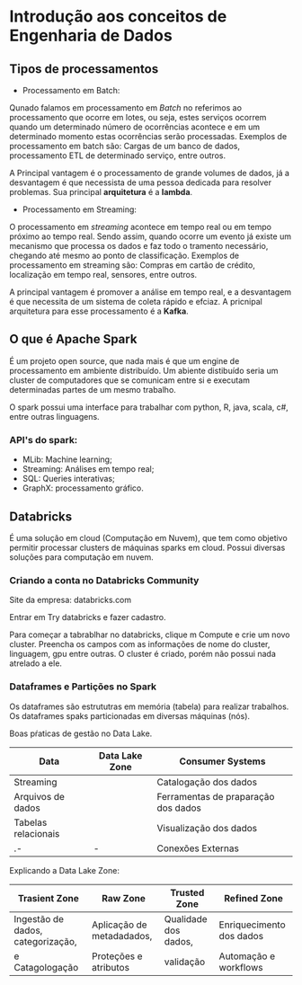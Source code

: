 # Introdução aos conceitos de Engenharia de Dados



## Tipos de processamentos


- Processamento em Batch:
  
Qunado falamos em processamento em *Batch* no referimos ao processamento que ocorre em lotes, ou seja, estes serviços ocorrem quando um determinado número de ocorrências acontece e em um determinado momento estas ocorrências serão processadas. Exemplos de processamento em batch são: Cargas de um banco de dados, processamento ETL de determinado serviço, entre outros. 

A Principal vantagem  é o processamento de grande volumes de dados, já a desvantagem é que necessista de uma pessoa dedicada para resolver problemas. Sua principal **arquitetura** é a **lambda**. 

- Processamento em Streaming:

O processamento em *streaming* acontece em tempo real ou em tempo próximo ao tempo real. Sendo assim, quando ocorre um evento já existe um mecanismo que processa os dados e faz todo o tramento necessário, chegando até mesmo ao ponto de classificação. Exemplos de processamento em streaming são: Compras em cartão de crédito, localização em tempo real, sensores, entre outros.

A principal vantagem é promover a análise em tempo real, e a desvantagem é que necessita de um sistema de coleta rápido e efciaz.  A pricnipal arquitetura para esse processamento é a **Kafka**. 

## O que é Apache Spark

É um projeto open source, que nada mais é que um engine de processamento em ambiente distribuído. Um abiente distibuído seria um cluster de computadores que se comunicam entre si e executam determinadas partes de um mesmo trabalho.

O spark possui uma interface para trabalhar com python, R, java, scala, c#, entre outras linguagens. 

### API's do spark:

- MLib: Machine learning;
- Streaming: Análises em tempo real;
- SQL: Queries interativas;
- GraphX: processamento gráfico.

## Databricks

É uma solução em cloud (Computação em Nuvem), que tem como objetivo permitir processar clusters de máquinas sparks em cloud. Possui diversas soluções para computação em nuvem. 

###  Criando a conta no Databricks Community

Site da empresa: databricks.com

Entrar em Try databricks  e fazer cadastro. 

Para começar a tabrablhar no databricks, clique m Compute e crie um novo cluster. Preencha os campos com as informações de nome do cluster, linguagem, gpu entre outras. O cluster é criado, porém não possui nada atrelado a ele. 

### Dataframes e Partições no Spark

Os dataframes são estrututras em memória (tabela) para realizar trabalhos. Os dataframes spaks particionadas em diversas máquinas (nós).

Boas pŕaticas de gestão no Data Lake. 

Data               | Data Lake Zone | Consumer Systems
-------------------|----------------|----------------------------
Streaming          |                |Catalogação dos dados
Arquivos de dados  |                |Ferramentas de praparação dos dados
Tabelas relacionais|                |Visualização dos dados
  .-               |        -       | Conexões Externas


Explicando a Data Lake Zone:


Trasient Zone                    | Raw Zone                | Trusted Zone          | Refined Zone
---------------------------------|-------------------------|-----------------------|-------------------
Ingestão de dados, categorização,|Aplicação de metadadados,|Qualidade dos dados,   | Enriquecimento dos dados
e Catagologação                  |Proteções e  atributos   |validação              | Automação e workflows 